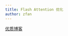 ```yaml
---
title: Flash Attention 优化
author: zfan
---
```


[优质博客](https://gordicaleksa.medium.com/eli5-flash-attention-5c44017022ad)
